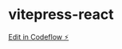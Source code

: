 # vitepress-react

[Edit in Codeflow ⚡️](https://stackblitz.com/~/github.com/LINGyue-dot/vitepress-react)
